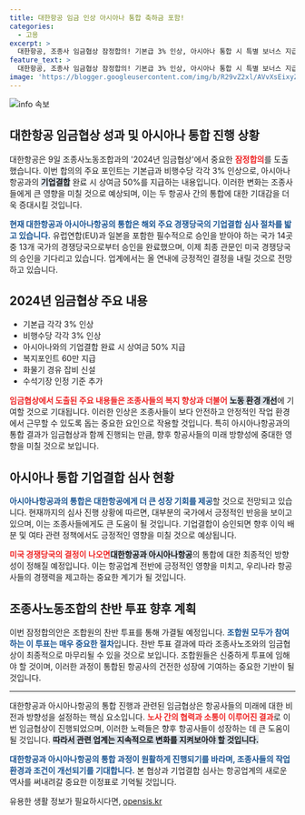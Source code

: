 ```yaml
---
title: 대한항공 임금 인상 아시아나 통합 축하금 포함!
categories:
  - 고용
excerpt: >
  대한항공, 조종사 임금협상 잠정합의! 기본급 3% 인상, 아시아나 통합 시 특별 보너스 지급 등 파격 내용 담겨, 미국 심사 통과가 향후 운명을 좌우할 전망. 클릭하여 자세히 알아보세요!
feature_text: >
  대한항공, 조종사 임금협상 잠정합의! 기본급 3% 인상, 아시아나 통합 시 특별 보너스 지급 등 파격 내용 담겨, 미국 심사 통과가 향후 운명을 좌우할 전망. 클릭하여 자세히 알아보세요!
image: 'https://blogger.googleusercontent.com/img/b/R29vZ2xl/AVvXsEixyZcFfHzMRdzZMjFBmAUKJYCLCGyLL1o632UiGVXcaFdKo_bkvkuCioo0uUKlGfBVcT3P84aROyZIXSBEx3Aw5nCQ3pTgDom1WDC4m8eifvWiAmWEEVb4x6G_l8C0QH225ldMjyaFvpxGEBGNO37VmDTDMHGhJPq73UglMfDca1-0aw/s1600/blogspot.png'
---
```


<p><img src="https://blogger.googleusercontent.com/img/b/R29vZ2xl/AVvXsEixyZcFfHzMRdzZMjFBmAUKJYCLCGyLL1o632UiGVXcaFdKo_bkvkuCioo0uUKlGfBVcT3P84aROyZIXSBEx3Aw5nCQ3pTgDom1WDC4m8eifvWiAmWEEVb4x6G_l8C0QH225ldMjyaFvpxGEBGNO37VmDTDMHGhJPq73UglMfDca1-0aw/s1600/blogspot.png" alt="info 속보" /></p>

<h2 data-ke-size="size26">대한항공 임금협상 성과 및 아시아나 통합 진행 상황</h2>

<p data-ke-size="size16">대한항공은 9일 조종사노동조합과의 '2024년 임금협상'에서 중요한 <b><span style="color: #ee2323;">잠정합의</span></b>를 도출했습니다. 이번 합의의 주요 포인트는 기본급과 비행수당 각각 3% 인상으로, 아시아나항공과의 <b><span style="background-color: #21538527;">기업결합</span></b> 완료 시 상여금 50%를 지급하는 내용입니다. 이러한 변화는 조종사들에게 큰 영향을 미칠 것으로 예상되며, 이는 두 항공사 간의 통합에 대한 기대감을 더욱 증대시킬 것입니다.</p>

<p data-ke-size="size16"><b><span style="color: #1a5490;">현재 대한항공과 아시아나항공의 통합은 해외 주요 경쟁당국의 기업결합 심사 절차를 밟고 있습니다.</span></b> 유럽연합(EU)과 일본을 포함한 필수적으로 승인을 받아야 하는 국가 14곳 중 13개 국가의 경쟁당국으로부터 승인을 완료했으며, 이제 최종 관문인 미국 경쟁당국의 승인을 기다리고 있습니다. 업계에서는 올 연내에 긍정적인 결정을 내릴 것으로 전망하고 있습니다.</p>

<h2 data-ke-size="size26">2024년 임금협상 주요 내용</h2>

<ul>
  <li>기본급 각각 3% 인상</li>
  <li>비행수당 각각 3% 인상</li>
  <li>아시아나와의 기업결합 완료 시 상여금 50% 지급</li>
  <li>복지포인트 60만 지급</li>
  <li>화물기 경유 잡비 신설</li>
  <li>수석기장 인정 기준 추가</li>
</ul>

<p data-ke-size="size16"><b><span style="color: #ee2323;">임금협상에서 도출된 주요 내용들은 조종사들의 복지 향상과 더불어</span></b> <b><span style="background-color: #21538527;">노동 환경 개선</span></b>에 기여할 것으로 기대됩니다. 이러한 인상은 조종사들이 보다 안전하고 안정적인 작업 환경에서 근무할 수 있도록 돕는 중요한 요인으로 작용할 것입니다. 특히 아시아나항공과의 통합 결과가 임금협상과 함께 진행되는 만큼, 향후 항공사들의 미래 방향성에 중대한 영향을 미칠 것으로 보입니다.</p>

<h2 data-ke-size="size26">아시아나 통합 기업결합 심사 현황</h2>

<p data-ke-size="size16"><b><span style="color: #1a5490;">아시아나항공과의 통합은 대한항공에게 더 큰 성장 기회를 제공</span></b>할 것으로 전망되고 있습니다. 현재까지의 심사 진행 상황에 따르면, 대부분의 국가에서 긍정적인 반응을 보이고 있으며, 이는 조종사들에게도 큰 도움이 될 것입니다. 기업결합이 승인되면 향후 이익 배분 및 여타 관련 정책에서도 긍정적인 영향을 미칠 것으로 예상됩니다.</p>

<p data-ke-size="size16"><b><span style="color: #ee2323;">미국 경쟁당국의 결정이 나오면</span></b><b><span style="background-color: #21538527;">대한항공과 아시아나항공</span></b>의 통합에 대한 최종적인 방향성이 정해질 예정입니다. 이는 항공업계 전반에 긍정적인 영향을 미치고, 우리나라 항공사들의 경쟁력을 제고하는 중요한 계기가 될 것입니다.</p>

<h2 data-ke-size="size26">조종사노동조합의 찬반 투표 향후 계획</h2>

<p data-ke-size="size16">이번 잠정합의안은 조합원의 찬반 투표를 통해 가결될 예정입니다. <b><span style="color: #1a5490;">조합원 모두가 참여하는 이 투표는 매우 중요한 절차</span></b>입니다. 찬반 투표 결과에 따라 조종사노조와의 임금협상이 최종적으로 마무리될 수 있을 것으로 보입니다. 조합원들은 신중하게 투표에 임해야 할 것이며, 이러한 과정이 통합된 항공사의 건전한 성장에 기여하는 중요한 기반이 될 것입니다.</p>

<hr />

<p data-ke-size="size16">대한항공과 아시아나항공의 통합 진행과 관련된 임금협상은 항공사들의 미래에 대한 비전과 방향성을 설정하는 핵심 요소입니다. <b><span style="color: #ee2323;">노사 간의 협력과 소통이 이루어진 결과</span></b>로 이번 임금협상이 진행되었으며, 이러한 노력들은 향후 항공사들이 성장하는 데 큰 도움이 될 것입니다. <b><span style="background-color: #21538527;">따라서 관련 업계는 지속적으로 변화를 지켜보아야 할 것입니다.</span></b></p>

<p data-ke-size="size16"><b><span style="color: #1a5490;">대한항공과 아시아나항공의 통합 과정이 원활하게 진행되기를 바라며, 조종사들의 작업 환경과 조건이 개선되기를 기대합니다.</span></b> 본 협상과 기업결합 심사는 항공업계의 새로운 역사를 써내려갈 중요한 이정표로 기억될 것입니다.</p>
유용한 생활 정보가 필요하시다면, <a href="https://opensis.kr" rel="dofollow">opensis.kr</a>


